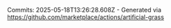Commits: 2025-05-18T13:26:28.608Z - Generated via https://github.com/marketplace/actions/artificial-grass
<br>
